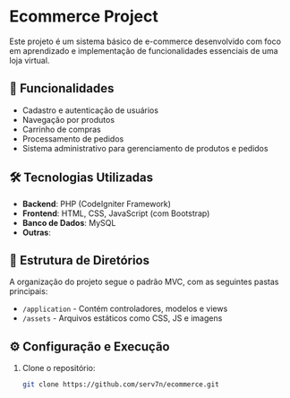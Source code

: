 # Ecommerce Project

Este projeto é um sistema básico de e-commerce desenvolvido com foco em aprendizado e implementação de funcionalidades essenciais de uma loja virtual.

## 🚀 Funcionalidades

- Cadastro e autenticação de usuários
- Navegação por produtos
- Carrinho de compras
- Processamento de pedidos
- Sistema administrativo para gerenciamento de produtos e pedidos

## 🛠️ Tecnologias Utilizadas

- **Backend**: PHP (CodeIgniter Framework)
- **Frontend**: HTML, CSS, JavaScript (com Bootstrap)
- **Banco de Dados**: MySQL
- **Outras**: 

## 📁 Estrutura de Diretórios

A organização do projeto segue o padrão MVC, com as seguintes pastas principais:
- `/application` - Contém controladores, modelos e views
- `/assets` - Arquivos estáticos como CSS, JS e imagens

## ⚙️ Configuração e Execução

1. Clone o repositório:
   ```bash
   git clone https://github.com/serv7n/ecommerce.git
